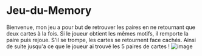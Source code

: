 # Jeu-du-Memory
Bienvenue, mon jeu a pour but de retrouver les paires en ne retournant que deux cartes à la fois. Si le joueur obtient les mêmes motifs, il remporte la paire puis rejoue. S'il se trompe, les cartes se retournent face cachés. Ainsi de suite jusqu'a ce que le joueur ai trouvé les 5 paires de cartes !
![image](https://user-images.githubusercontent.com/90462139/161253622-d3ae1b42-15c7-4355-ba48-f68dfe2d08d1.png)
